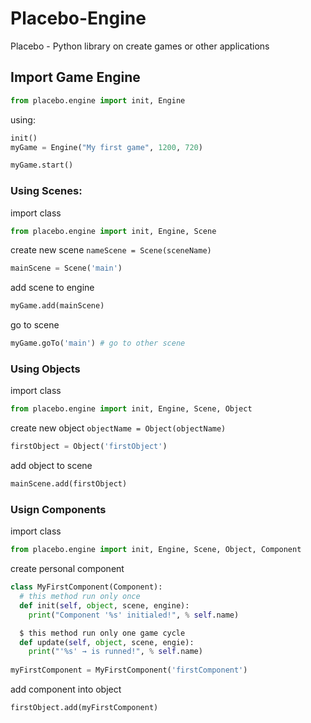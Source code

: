 # Placebo-Engine
Placebo - Python library on create games or other applications

## Import Game Engine
```python
from placebo.engine import init, Engine
```
using:
```python
init()
myGame = Engine("My first game", 1200, 720)

myGame.start()
```

### Using Scenes:
import class
```python
from placebo.engine import init, Engine, Scene
```
create new scene `nameScene = Scene(sceneName)`
```python
mainScene = Scene('main')
```
add scene to engine
```python
myGame.add(mainScene)
```
go to scene
```python
myGame.goTo('main') # go to other scene
```

### Using Objects
import class
```python
from placebo.engine import init, Engine, Scene, Object
```
create new object `objectName = Object(objectName)`
```python
firstObject = Object('firstObject')
```
add object to scene
```python
mainScene.add(firstObject)
```

### Usign Components
import class
```python
from placebo.engine import init, Engine, Scene, Object, Component
```
create personal component
```python
class MyFirstComponent(Component):
  # this method run only once
  def init(self, object, scene, engine):
    print("Component '%s' initialed!", % self.name)

  $ this method run only one game cycle
  def update(self, object, scene, engie):
    print("'%s' → is runned!", % self.name)
    
myFirstComponent = MyFirstComponent('firstComponent')
```
add component into object
```python
firstObject.add(myFirstComponent)
```
